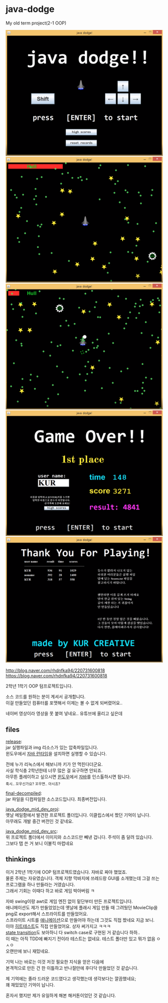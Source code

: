 # java-dodge
My old term project(2-1 OOP)

![1](img/j1.png)
![2](img/j2.png)
![3](img/j3.png)
![4](img/j4.png)
![5](img/j5.png)


http://blog.naver.com/rhdnfka94/220731600818 \
https://blog.naver.com/rhdnfka94/220731600818

2학년 1학기 OOP 텀프로젝트입니다. 

소스 코드를 원하는 분이 계셔서 공개합니다. \
이걸 만들었던 컴퓨터를 포맷해서 이제는 볼 수 없게 되버렸어요..

네이버 영상이라 영상을 못 붙여 넣네요.. 유튜브에 올리고 싶은데

## files
[release](https://github.com/KUR-creative/java-dodge/blob/master/java%2Bdodge.zip): \
jar 실행파일과 img 리소스가 있는 압축파일입니다. \
윈도우에서 [자바 런타임](https://java.com/ko/)을 설치하면 실행할 수 있습니다. 

전에 누가 리눅스에서 해보니까 키가 안 먹힌다더군요. \
사실 학식충 2학년한테 너무 많은 걸 요구하면 안되죠. \
아무튼 플레이하고 싶으시면 [윈도우](https://www.microsoft.com/ko-kr/windows/get-windows-10)에서 [자바](https://java.com/ko/)를 인스톨하시면 됩니다. \
<sub>혹시.. 꼬우신가요?   꼬우면.. 아시죠?</sub>

[final-decompiled](https://github.com/KUR-creative/java-dodge/tree/master/final-decompiled): \
jar 파일을 디컴파일한 소스코드입니다. 최종버전입니다. 

[java_dodge_mid_dev_proj](https://github.com/KUR-creative/java-dodge/tree/master/java_dodge_mid_dev_proj): \
옛날 메일함에서 발견한 프로젝트 폴더입니다. 이클립스에서 짰던 기억이 납니다. \
아무래도 개발 중간 버전인 것 같네요. 

[java_dodge_mid_dev_src](https://github.com/KUR-creative/java-dodge/tree/master/java_dodge_mid_dev_src): \
위 프로젝트 폴더에서 이미지와 소스코드만 빼낸 겁니다. 주석이 좀 달려 있습니다. \
그보다 탭 쓴 거 보니 이불킥 마렵네요


## thinkings
이거 2학년 1학기에 OOP 텀프로젝트였습니다. 자바로 짜야 했었죠. \
물론 주제는 자유였습니다. 객체 지향 막바지에 쓰레드랑 GUI를 소개했는데 그걸 쓰는 프로그램을 하나 만들라는 거였습니다. \
그래서 기회는 이때다 하고 바로 게임 박아버림 ㅋ 

자바 swing이랑 awt로 게임 엔진 없이 밑단부터 만든 프로젝트입니다. \
애니메이션도 제가 만들었었는데 옛날에 플래시 게임 만들 때 그려뒀던 MovieClip을 png로 export해서 스프라이트를 만들었어요. \
스프라이트 시트를 [애니메이션](https://github.com/KUR-creative/java-dodge/blob/master/java_dodge_mid_dev_src/src/dodge/Animation.java)으로 만들어야 하는데 그것도 직접 짰네요 지금 보니. \
이야 [히트테스트](https://github.com/KUR-creative/java-dodge/blob/a2d350c0fbfa8f7fbbc0a14de2ca4c1accced351/java_dodge_mid_dev_src/src/dodge/GameObject.java#L66)도 직접 만들었어요. 상자 써가지고 ㅋㅋㅋ \
[state transition](https://github.com/KUR-creative/java-dodge/blob/master/java_dodge_mid_dev_src/src/dodge/SceneManager.java)도 보아하니 다 switch case로 구현된 거 같습니다 하하.. \
이 때는 아직 TDD에 빠지기 전이라 테스트는 없네요. 테스트 폴더만 있고 뭐가 없음 ㅇㅅㅇ \
오랜만에 보니 재밌네요.

기억 나는 바로는 이것 저것 필요한 지식을 얻은 다음에 \
본격적으로 만든 건 한 이틀하고 반나절만에 후다닥 만들었던 것 같습니다. 

제 기억에는 졸라 드러운 코드였다고 생각했는데 생각보다는 깔끔했네요; \
꽤 재밌었던 기억이 납니다. 

혼자서 했지만 제가 유일하게 해본 해커톤이었던 것 같습니다.
